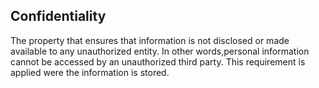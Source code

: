 ## Confidentiality

The property that ensures that information is not disclosed or made available to any unauthorized entity. In other words,personal information cannot be accessed by an unauthorized third party. This requirement is applied were the information is stored.        